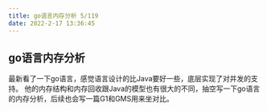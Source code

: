 ```yaml
---
title: go语言内存分析 5/119
date: 2022-2-17 13:36:45
---
```

## go语言内存分析

最新看了一下go语言，感觉语言设计的比Java要好一些，底层实现了对并发的支持。
他的内存结构和内存回收跟Java的模型也有很大的不同，抽空写一下go语言的内存分析，后续也会写一篇G1和GMS用来坐对比。

